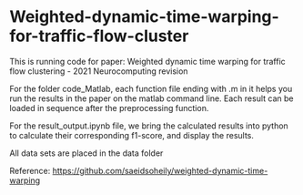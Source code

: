 # Weighted-dynamic-time-warping-for-traffic-flow-cluster
This is running code for paper: Weighted dynamic time warping for traffic flow clustering - 2021 Neurocomputing revision

For the folder code_Matlab, each function file ending with .m in it helps you run the results in the paper on the matlab command line. Each result can be loaded in sequence after the preprocessing function.

For the result_output.ipynb file, we bring the calculated results into python to calculate their corresponding f1-score, and display the results.

All data sets are placed in the data folder

Reference: https://github.com/saeidsoheily/weighted-dynamic-time-warping
